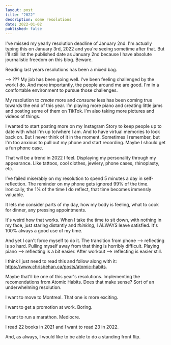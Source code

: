 ```yaml
---
layout: post
title: "2022"
description: some resolutions
date: 2022-01-02
published: false
---
```


I've missed my yearly resolution deadline of January 2nd. I'm actually typing this on January 3rd, 2022 and you're seeing sometime after that. But I'll still list the published date as January 2nd because I have absolute journalistic freedom on this blog. Beware.

Reading last years resolutions has been a mixed bag.

--> ??? My job has been going well. I've been feeling challenged by the work I do. And more importantly, the people around me are good. I'm in a comfortable environment to pursue those challenges.

My resolution to *create* more and *consume* less has been coming true towards the end of this year. I’m playing more piano and creating little jams and posting some of them on TikTok. I'm also taking more pictures and videos of things.

I wanted to start posting more on my Instagram Story to keep people up to date with what I'm up to/where I am. And to have virtual memories to look back on. But I never think of it in the moment. Sometimes I remember, but I'm too anxious to pull out my phone and start recording. Maybe I should get a fun phone case.

That will be a trend in 2022 I feel. Displaying my personality through my appearance. Like tattoos, cool clothes, jewlery, phone cases, rhinoplasty, etc.

I’ve failed miserably on my resolution to spend 5 minutes a day in self-reflection. The reminder on my phone gets ignored 99% of the time. Ironically, the 1% of the time I do reflect, that time becomes immensly valuable.

It lets me consider parts of my day, how my body is feeling, what to cook for dinner, any pressing appointments. 

It's weird how that works. When I take the time to sit down, with nothing in my face, just staring distantly and *thinking*, I ALWAYS leave satisfied. It's 100% always a good use of my time.

And yet I can't force myself to do it. The transition from phone --> reflecting is so hard. Pulling myself away from that thing is horribly difficult. Playing piano --> reflecting is a bit easier. After workout --> reflecting is easier still.

I think I just need to read this and follow along with it: https://www.chrisbehan.ca/posts/atomic-habits.

Maybe that'll be one of this year's resolutions. Implementing the recomendations from Atomic Habits. Does that make sense? Sort of an underwhelming resolution.

I want to move to Montreal. That one is more exciting.

I want to get a promotion at work. Boring.

I want to run a marathon. Mediocre.

I read 22 books in 2021 and I want to read 23 in 2022.

And, as always, I would like to be able to do a standing front flip.







